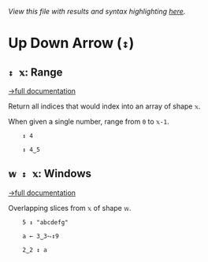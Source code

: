*View this file with results and syntax highlighting [here](https://saltytine.github.io/BQN/help/range_windows.html).*

# Up Down Arrow (`↕`)

## `↕ 𝕩`: Range
[→full documentation](../doc/range.md)

Return all indices that would index into an array of shape `𝕩`.

When given a single number, range from `0` to `𝕩-1`.

        ↕ 4

        ↕ 4‿5



## `𝕨 ↕ 𝕩`: Windows
[→full documentation](../doc/windows.md)

Overlapping slices from `𝕩` of shape `𝕨`.

        5 ↕ "abcdefg"

        a ← 3‿3⥊↕9

        2‿2 ↕ a
